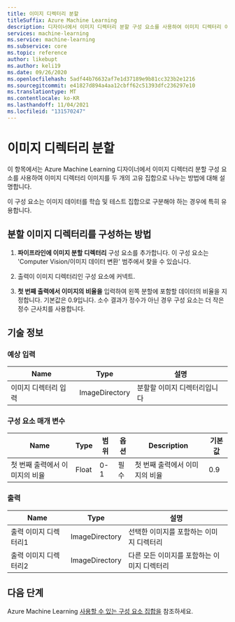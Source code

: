 ```yaml
---
title: 이미지 디렉터리 분할
titleSuffix: Azure Machine Learning
description: 디자이너에서 이미지 디렉터리 분할 구성 요소를 사용하여 이미지 디렉터리 이미지를 두 개의 고유 집합으로 나누는 방법을 알아봅니다.
services: machine-learning
ms.service: machine-learning
ms.subservice: core
ms.topic: reference
author: likebupt
ms.author: keli19
ms.date: 09/26/2020
ms.openlocfilehash: 5adf44b76632af7e1d37189e9b81cc323b2e1216
ms.sourcegitcommit: e41827d894a4aa12cbff62c51393dfc236297e10
ms.translationtype: MT
ms.contentlocale: ko-KR
ms.lasthandoff: 11/04/2021
ms.locfileid: "131570247"
---
```

# <a name="split-image-directory"></a>이미지 디렉터리 분할

이 항목에서는 Azure Machine Learning 디자이너에서 이미지 디렉터리 분할 구성 요소를 사용하여 이미지 디렉터리 이미지를 두 개의 고유 집합으로 나누는 방법에 대해 설명합니다.

이 구성 요소는 이미지 데이터를 학습 및 테스트 집합으로 구분해야 하는 경우에 특히 유용합니다. 

## <a name="how-to-configure-split-image-directory"></a>분할 이미지 디렉터리를 구성하는 방법

1. **파이프라인에 이미지 분할 디렉터리** 구성 요소를 추가합니다. 이 구성 요소는 'Computer Vision/이미지 데이터 변환' 범주에서 찾을 수 있습니다.

2. 출력이 이미지 디렉터리인 구성 요소에 커넥트.

3. **첫 번째 출력에서 이미지의 비율을** 입력하여 왼쪽 분할에 포함할 데이터의 비율을 지정합니다. 기본값은 0.9입니다. 소수 결과가 정수가 아닌 경우 구성 요소는 더 작은 정수 근사치를 사용합니다.


## <a name="technical-notes"></a>기술 정보

### <a name="expected-inputs"></a>예상 입력

| Name                  | Type           | 설명              |
| --------------------- | -------------- | ------------------------ |
| 이미지 디렉터리 입력 | ImageDirectory | 분할할 이미지 디렉터리입니다 |

### <a name="component-parameters"></a>구성 요소 매개 변수

| Name                                   | Type  | 범위 | 옵션 | Description                            | 기본값 |
| -------------------------------------- | ----- | ----- | -------- | -------------------------------------- | ------- |
| 첫 번째 출력에서 이미지의 비율 | Float | 0-1   | 필수 | 첫 번째 출력에서 이미지의 비율 | 0.9     |

### <a name="outputs"></a>출력

| Name                    | Type           | 설명                              |
| ----------------------- | -------------- | ---------------------------------------- |
| 출력 이미지 디렉터리1 | ImageDirectory | 선택한 이미지를 포함하는 이미지 디렉터리 |
| 출력 이미지 디렉터리2 | ImageDirectory | 다른 모든 이미지를 포함하는 이미지 디렉터리 |

## <a name="next-steps"></a>다음 단계

Azure Machine Learning [사용할 수 있는 구성 요소 집합을](component-reference.md) 참조하세요. 
